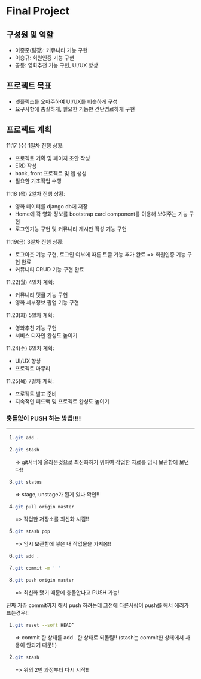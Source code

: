 # Final Project

## 구성원 및 역할

- 이종준(팀장): 커뮤니티 기능 구현
- 이승규: 회원인증 기능 구현
- 공통: 영화추천 기능 구현, UI/UX 향상





## 프로젝트 목표

- 넷플릭스를 오마주하여 UI/UX를 비슷하게 구성
- 요구사항에 충실하게, 필요한 기능만 간단명료하게 구현







## 프로젝트 계획

11.17 (수) 1일차 진행 상황:

- 프로젝트 기획 및 페이지 초안 작성
- ERD 작성
- back, front 프로젝트 및 앱 생성
- 필요한 기초작업 수행



11.18 (목) 2일차 진행 상황:

- 영화 데이터를 django db에 저장
- Home에 각 영화 정보를 bootstrap card component를 이용해 보여주는 기능 구현
- 로그인기능 구현 및 커뮤니티 게시판 작성 기능 구현



11.19(금) 3일차 진행 상황:

- 로그아웃 기능 구현, 로그인 여부에 따른 토글 기능 추가 완료 => 회원인증 기능 구현 완료
- 커뮤니티 CRUD 기능 구현 완료



11.22(월) 4일차 계획:

- 커뮤니티 댓글 기능 구현
- 영화 세부정보 팝업 기능 구현



11.23(화) 5일차 계획:

- 영화추천 기능 구현
- 서비스 디자인 완성도 높이기



11.24(수) 6일차 계획:

- UI/UX 향상
- 프로젝트 마무리



11.25(목) 7일차 계획:

- 프로젝트 발표 준비
- 지속적인 피드백 및 프로젝트 완성도 높이기





### 충돌없이 PUSH 하는 방법!!!!

------------------------------------------

1. ```bash
   git add .
   ```

2. ```bash
   git stash
   ```

   => git서버에 올라온것으로 최신화하기 위하여 작업한 자료를 임시 보관함에 보낸다!!

3. ```bash
   git status
   ```

   => stage, unstage가 된게 있나 확인!!

4. ```bash
   git pull origin master
   ```

   => 작업한 저장소를 최신화 시킴!!

5. ```bash
   git stash pop
   ```

    => 임시 보관함에 넣은 내 작업물을 가져옴!!

6. ```bash
   git add .
   ```

7. ```bash
   git commit -m ' '
   ```

8. ```bash
   git push origin master
   ```

   => 최신화 됐기 때문에 충돌안나고 PUSH 가능!

   

진짜 가끔 commit까지 해서 push 하려는데 그전에 다른사람이 push를 해서 에러가 뜨는경우!!

1. ```bash
   git reset --soft HEAD^
   ```

   => commit 한 상태를 add . 한 상태로 되돌림!! (stash는 commit한 상태에서 사용이 안되기 때문!!)

2. ```bash
   git stash
   ```

   => 위의 2번 과정부터 다시 시작!!